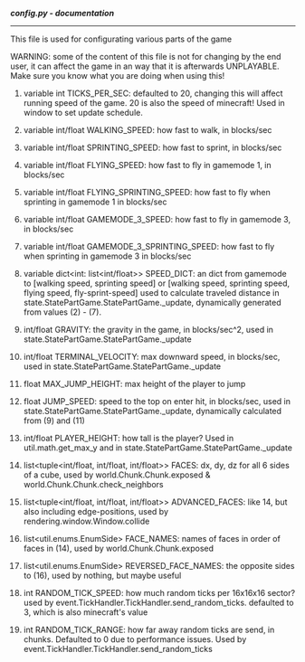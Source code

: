 ***config.py - documentation***
___

This file is used for configurating various parts of the game

WARNING: some of the content of this file is not for changing by the end
user, it can affect the game in an way that it is afterwards UNPLAYABLE.
Make sure you know what you are doing when using this!

1. variable int TICKS_PER_SEC: defaulted to 20, changing this will 
affect running speed of the game. 20 is also the speed of minecraft!
Used in window to set update schedule.

2. variable int/float WALKING_SPEED: how fast to walk, in blocks/sec

3. variable int/float SPRINTING_SPEED: how fast to sprint, in blocks/sec

4. variable int/float FLYING_SPEED: how fast to fly in gamemode 1, in 
blocks/sec

5. variable int/float FLYING_SPRINTING_SPEED: how fast to fly when 
sprinting in gamemode 1 in blocks/sec

6. variable int/float GAMEMODE_3_SPEED: how fast to fly in gamemode 3,
in blocks/sec

7. variable int/float GAMEMODE_3_SPRINTING_SPEED: how fast to fly when
sprinting in gamemode 3 in blocks/sec

8. variable dict<int: list<int/float>> SPEED_DICT: an dict from gamemode
to \[walking speed, sprinting speed\] or \[walking speed, sprinting 
speed, flying speed, fly-sprint-speed\] used to calculate traveled
distance in state.StatePartGame.StatePartGame._update, dynamically
generated from values (2) - (7).

9. int/float GRAVITY: the gravity in the game, in blocks/sec^2, used in 
state.StatePartGame.StatePartGame._update

10. int/float TERMINAL_VELOCITY: max downward speed, in blocks/sec, used
in state.StatePartGame.StatePartGame._update

11. float MAX_JUMP_HEIGHT: max height of the player to jump

12. float JUMP_SPEED: speed to the top on enter hit, in blocks/sec, used
in state.StatePartGame.StatePartGame._update, dynamically calculated
from (9) and (11)

13. int/float PLAYER_HEIGHT: how tall is the player? Used in
util.math.get_max_y and in state.StatePartGame.StatePartGame._update

14. list<tuple<int/float, int/float, int/float>> FACES: dx, dy, dz for
all 6 sides of a cube, used by world.Chunk.Chunk.exposed & 
world.Chunk.Chunk.check_neighbors 

15. list<tuple<int/float, int/float, int/float>> ADVANCED_FACES: like
14, but also including edge-positions, used by 
rendering.window.Window.collide

16. list<util.enums.EnumSide> FACE_NAMES: names of faces in order of 
faces in (14), used by world.Chunk.Chunk.exposed

17. list<util.enums.EnumSide> REVERSED_FACE_NAMES: the opposite sides to
(16), used by nothing, but maybe useful

18. int RANDOM_TICK_SPEED: how much random ticks per 16x16x16 sector?
used by event.TickHandler.TickHandler.send_random_ticks. defaulted to 3,
which is also minecraft's value

19. int RANDOM_TICK_RANGE: how far away random ticks are send, in 
chunks. Defaulted to 0 due to performance issues. Used by 
event.TickHandler.TickHandler.send_random_ticks